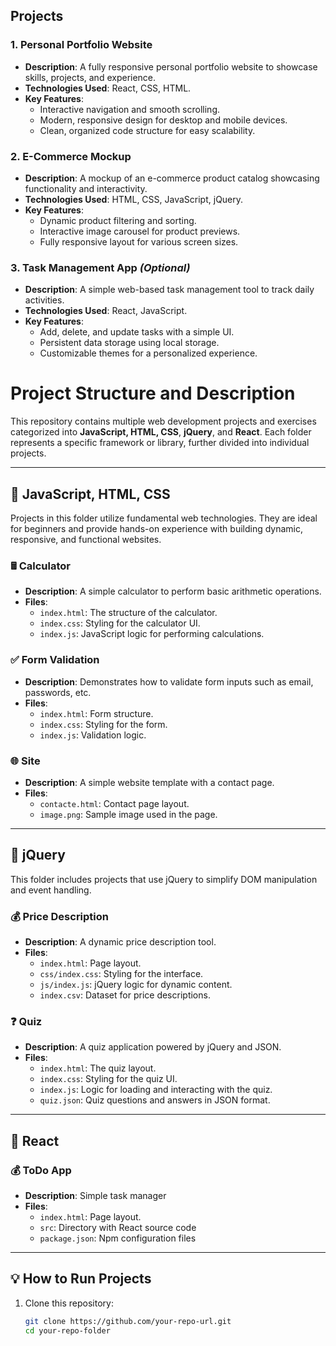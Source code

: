 ## Projects

### 1. Personal Portfolio Website
- **Description**: A fully responsive personal portfolio website to showcase skills, projects, and experience.
- **Technologies Used**: React, CSS, HTML.
- **Key Features**:
  - Interactive navigation and smooth scrolling.
  - Modern, responsive design for desktop and mobile devices.
  - Clean, organized code structure for easy scalability.

### 2. E-Commerce Mockup
- **Description**: A mockup of an e-commerce product catalog showcasing functionality and interactivity.
- **Technologies Used**: HTML, CSS, JavaScript, jQuery.
- **Key Features**:
  - Dynamic product filtering and sorting.
  - Interactive image carousel for product previews.
  - Fully responsive layout for various screen sizes.

### 3. Task Management App *(Optional)*
- **Description**: A simple web-based task management tool to track daily activities.
- **Technologies Used**: React, JavaScript.
- **Key Features**:
  - Add, delete, and update tasks with a simple UI.
  - Persistent data storage using local storage.
  - Customizable themes for a personalized experience.

# Project Structure and Description

This repository contains multiple web development projects and exercises categorized into **JavaScript, HTML, CSS**, **jQuery**, and **React**. Each folder represents a specific framework or library, further divided into individual projects.

---

## 📂 **JavaScript, HTML, CSS**

Projects in this folder utilize fundamental web technologies. They are ideal for beginners and provide hands-on experience with building dynamic, responsive, and functional websites.

### 🖩 **Calculator**
- **Description**: A simple calculator to perform basic arithmetic operations.
- **Files**:
  - `index.html`: The structure of the calculator.
  - `index.css`: Styling for the calculator UI.
  - `index.js`: JavaScript logic for performing calculations.

### ✅ **Form Validation**
- **Description**: Demonstrates how to validate form inputs such as email, passwords, etc.
- **Files**:
  - `index.html`: Form structure.
  - `index.css`: Styling for the form.
  - `index.js`: Validation logic.

### 🌐 **Site**
- **Description**: A simple website template with a contact page.
- **Files**:
  - `contacte.html`: Contact page layout.
  - `image.png`: Sample image used in the page.

---

## 📂 **jQuery**

This folder includes projects that use jQuery to simplify DOM manipulation and event handling.

### 💰 **Price Description**
- **Description**: A dynamic price description tool.
- **Files**:
  - `index.html`: Page layout.
  - `css/index.css`: Styling for the interface.
  - `js/index.js`: jQuery logic for dynamic content.
  - `index.csv`: Dataset for price descriptions.

### ❓ **Quiz**
- **Description**: A quiz application powered by jQuery and JSON.
- **Files**:
  - `index.html`: The quiz layout.
  - `index.css`: Styling for the quiz UI.
  - `index.js`: Logic for loading and interacting with the quiz.
  - `quiz.json`: Quiz questions and answers in JSON format.

---

## 📂 **React**

### 💰 **ToDo App**
- **Description**: Simple task manager
- **Files**:
  - `index.html`: Page layout.
  - `src`: Directory with React source code
  - `package.json`: Npm configuration files

---

## 💡 How to Run Projects

1. Clone this repository:
   ```bash
   git clone https://github.com/your-repo-url.git
   cd your-repo-folder

